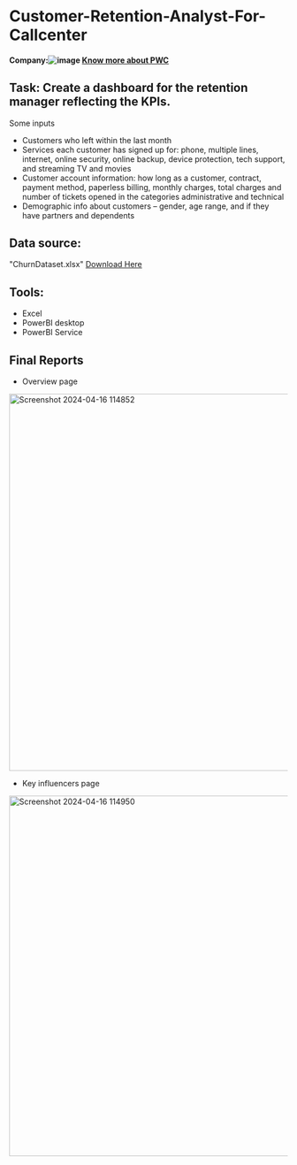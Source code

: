 #                                Customer-Retention-Analyst-For-Callcenter


#### Company:![image](https://github.com/Suifengyuan78/Call-Centre-Trends-Analysis/assets/167149285/3f109167-380c-474a-9daf-98946a4629db) [Know more about PWC](https://www.pwc.ch/en.html)

## Task: Create a dashboard for the retention manager reflecting the KPIs. 
Some inputs
- Customers who left within the last month
- Services each customer has signed up for: phone, multiple lines, internet, online security, online backup, device protection, tech
support, and streaming TV and movies
- Customer account information: how long as a customer, contract, payment method, paperless billing, monthly charges, total charges
and number of tickets opened in the categories administrative and technical
- Demographic info about customers – gender, age range, and if they have partners and dependents

## Data source:  
"ChurnDataset.xlsx" [Download Here](https://cdn.theforage.com/vinternships/companyassets/4sLyCPgmsy8DA6Dh3/02%20Churn-Dataset.xlsx)

## Tools: 
- Excel 
- PowerBI desktop
- PowerBI Service

## Final Reports

- Overview page
<img width="682" alt="Screenshot 2024-04-16 114852" src="https://github.com/Suifengyuan78/Customer-Retention-for-callcenter/assets/167149285/e117451a-819a-4324-af42-2c8402fcf5e7">

- Key influencers page
<img width="652" alt="Screenshot 2024-04-16 114950" src="https://github.com/Suifengyuan78/Customer-Retention-for-callcenter/assets/167149285/b03cd360-9b1b-4d3d-b798-dd0a4d39f0c0">









